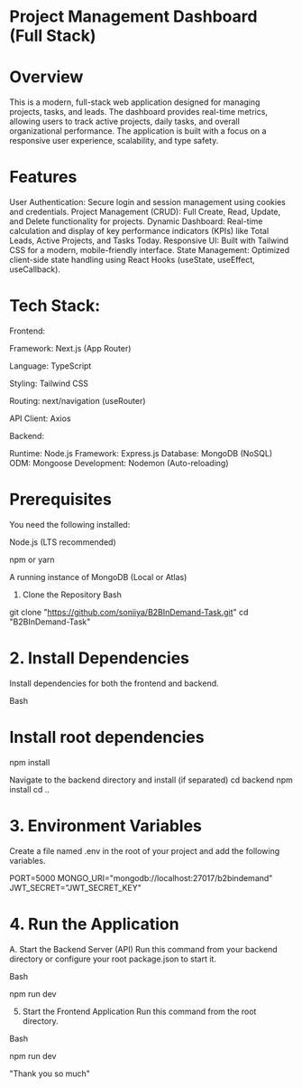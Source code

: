 # Project Management Dashboard (Full Stack)

# Overview

This is a modern, full-stack web application designed for managing projects, tasks, and leads. The dashboard provides real-time metrics, allowing users to track active projects, daily tasks, and overall organizational performance. The application is built with a focus on a responsive user experience, scalability, and type safety.

# Features

User Authentication: Secure login and session management using cookies and credentials.
Project Management (CRUD): Full Create, Read, Update, and Delete functionality for projects.
Dynamic Dashboard: Real-time calculation and display of key performance indicators (KPIs) like Total Leads, Active Projects, and Tasks Today.
Responsive UI: Built with Tailwind CSS for a modern, mobile-friendly interface.
State Management: Optimized client-side state handling using React Hooks (useState, useEffect, useCallback).

# Tech Stack: 

Frontend:

Framework:	Next.js (App Router)

Language:	TypeScript

Styling:	Tailwind CSS

Routing:	next/navigation (useRouter)

API Client:	Axios 


Backend:

Runtime: 	    Node.js
Framework:	    Express.js
Database:	    MongoDB (NoSQL)
ODM: 	        Mongoose
Development:	Nodemon (Auto-reloading)


# Prerequisites
You need the following installed:

Node.js (LTS recommended)

npm or yarn

A running instance of MongoDB (Local or Atlas)

1. Clone the Repository
Bash

git clone "https://github.com/soniiya/B2BInDemand-Task.git"
cd "B2BInDemand-Task"

# 2. Install Dependencies
Install dependencies for both the frontend and backend.

Bash

# Install root dependencies
npm install

Navigate to the backend directory and install (if separated)
cd backend
npm install
cd ..

# 3. Environment Variables
Create a file named .env in the root of your project and add the following variables.

PORT=5000
MONGO_URI="mongodb://localhost:27017/b2bindemand"
JWT_SECRET="JWT_SECRET_KEY"

# 4. Run the Application
A. Start the Backend Server (API)
Run this command from your backend directory or configure your root package.json to start it.

Bash

npm run dev

5. Start the Frontend Application
Run this command from the root directory.

Bash

npm run dev


"Thank you so much"
